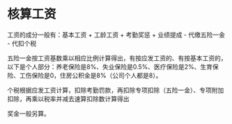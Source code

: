 # 核算工资

工资的成分一般有：基本工资 + 工龄工资 + 考勤奖惩 + 业绩提成 - 代缴五险一金 - 代扣个税

五险一金按工资基数乘以相应比例计算得出，有按应发工资的、有按基本工资的，以下是个人部分：养老保险是8%、失业保险是0.5%、医疗保险是2%、生育保险、工伤保险是0，住房公积金是8%（公司个人都是8）。

个税根据应发工资计算，扣除考勤罚款，再扣除专项扣除（五险一金）、专项附加扣除，再乘以税率并减去速算扣除数计算得出


奖金一般另算。